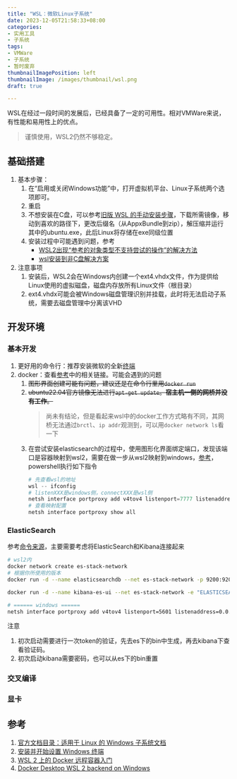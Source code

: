 ```yaml
---
title: "WSL：微软Linux子系统"
date: 2023-12-05T21:58:33+08:00
categories:
- 实用工具
- 子系统
tags:
- VMWare
- 子系统
- 暂时废弃
thumbnailImagePosition: left
thumbnailImage: /images/thumbnail/wsl.png
draft: true

---
```

WSL在经过一段时间的发展后，已经具备了一定的可用性。相对VMWare来说，有性能和易用性上的优点。
<!--more-->

> 谨慎使用，WSL2仍然不够稳定。

## 基础搭建
1. 基本步骤：
    1. 在“启用或关闭Windows功能”中，打开虚拟机平台、Linux子系统两个选项即可。
    2. 重启
    3. 不想安装在C盘，可以参考[旧版 WSL 的手动安装步骤](https://learn.microsoft.com/zh-cn/windows/wsl/install-manual)，下载所需镜像，移动到喜欢的路径下，更改后缀名（从AppxBundle到zip），解压缩并运行其中的ubuntu.exe，此后Linux将存储在exe同级位置
    4. 安装过程中可能遇到问题，参考
        - [WSL2出现“参考的对象类型不支持尝试的操作”的解决方法](https://cloud.tencent.com/developer/article/1986728)
        - [wsl安装到非C盘解决方案](https://zhuanlan.zhihu.com/p/419242528)
2. 注意事项
   1. 安装后，WSL2会在Windows内创建一个ext4.vhdx文件，作为提供给Linux使用的虚拟磁盘，磁盘内存放所有Linux文件（根目录）
   2. ext4.vhdx可能会被Windows磁盘管理识别并挂载，此时将无法启动子系统，需要去磁盘管理中分离该VHD

## 开发环境
### 基本开发
1. 更好用的命令行：推荐安装微软的全新[终端](https://learn.microsoft.com/zh-cn/windows/terminal/install)
2. docker：查看[参考](#参考)中的相关链接。可能会遇到的问题
   1. ~~图形界面创建可能有问题，建议还是在命令行里用```docker run```~~
   2. ~~ubuntu22.04官方镜像无法进行```apt-get update```。**宿主机一侧的网桥并没有工作**。~~
      > 尚未有结论，但是看起来wsl中的docker工作方式略有不同，其网桥无法通过```brctl```、```ip addr```观测到，可以用```docker network ls```看一下
   4. 在尝试安装elasticsearch的过程中，使用图形化界面绑定端口，发现该端口是容器映射到wsl2，需要在做一步从wsl2映射到windows，[参考](https://blog.csdn.net/keyiis_sh/article/details/113819244)，powershell执行如下指令
      ```powershell
      # 先查看wsl的地址
      wsl -- ifconfig
      # listenXXX是windows侧，connectXXX是wsl侧
      netsh interface portproxy add v4tov4 listenport=7777 listenaddress=0.0.0.0 connectport=7777 connectaddress=172.22.153.228
      # 查看映射配置
      netsh interface portproxy show all
      ```

### ElasticSearch
参考[命令来源](https://ion-utale.medium.com/how-to-install-elasticsearch-with-kibana-on-wsl-2-docker-engine-90d6335a07c0)，主要需要考虑将ElasticSearch和Kibana连接起来
```bash
# wsl2内
docker network create es-stack-network
# 根据你所使用的版本
docker run -d --name elasticsearchdb --net es-stack-network -p 9200:9200 -p 9300:9300 -e "discovery.type=single-node" elasticsearch:8.11.3

docker run -d --name kibana-es-ui --net es-stack-network -e "ELASTICSEARCH_URL=http://elasticsearchdb:9200"  -p 5601:5601 kibana:8.11.3

# ====== windows ======
netsh interface portproxy add v4tov4 listenport=5601 listenaddress=0.0.0.0 connectport=5601 connectaddress=172.22.153.228
```
注意
1. 初次启动需要进行一次token的验证，先去es下的bin中生成，再去kibana下查看验证码。
2. 初次启动kibana需要密码，也可以从es下的bin重置

### 交叉编译

### 显卡

## 参考
1. [官方文档目录：适用于 Linux 的 Windows 子系统文档](https://learn.microsoft.com/zh-cn/windows/wsl/)
2. [安装并开始设置 Windows 终端](https://learn.microsoft.com/zh-cn/windows/terminal/install)
3. [WSL 2 上的 Docker 远程容器入门](https://learn.microsoft.com/zh-cn/windows/wsl/tutorials/wsl-containers)
4. [Docker Desktop WSL 2 backend on Windows](https://docs.docker.com/desktop/wsl/#download)